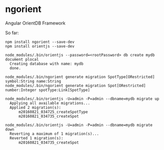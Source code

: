 # ngorient
Angular OrientDB Framework

So far:

    npm install ngorient --save-dev
    npm install orientjs --save-dev
    
    node_modules/.bin/orientjs --password=<rootPassword> db create mydb document plocal
      Creating database with name: mydb
      done.

    node_modules/.bin/ngorient generate migration SpotType[ORestricted] symbol:String name:String
    node_modules/.bin/ngorient generate migration Spot[ORestricted] number:Integer spotType:Link[SpotType]
    
    node_modules/.bin/orientjs -U=admin -P=admin --dbname=mydb migrate up
      Applying all available migrations...
      Applied 2 migration(s):
          m20160821_034725_createSpotType
          m20160821_034735_createSpot

    node_modules/.bin/orientjs -U=admin -P=admin --dbname=mydb migrate down
      Reverting a maximum of 1 migration(s)...
      Reverted 1 migration(s):
          m20160821_034735_createSpot

